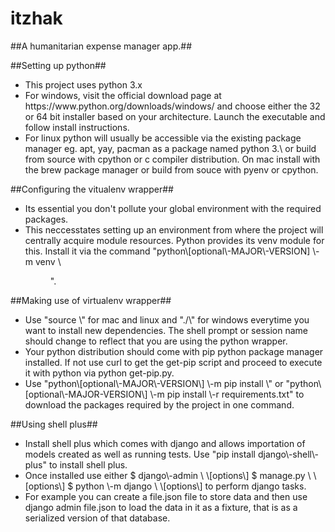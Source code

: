 # itzhak

##A humanitarian expense manager app.##

##Setting up python##
<ul>
<li>This project uses python 3.x</li>
<li>For windows, visit the official download page at https://www.python.org/downloads/windows/ and choose either the 32 or 64 bit installer based on your architecture. Launch the executable and follow install instructions.</li>
<li>For linux python will usually be accessible via the existing package manager eg. apt, yay, pacman as a package named python 3.\<MINOR\-NUMBER\<=latest> or build from source with cpython or c compiler distribution.
On mac install with the brew package manager or build from souce with pyenv or cpython.</li>
</ul>

##Configuring the vitualenv wrapper##
<ul>
<li>Its essential you don't pollute your global environment with the required packages.</li>
<li>This neccesstates setting up an environment from where the project will centrally acquire module resources.
Python provides its venv module for this. Install it via the command "python\[optional\-MAJOR\-VERSION] \-m venv \<dir/and/name\_of\_venv\>". </li>
</ul>

##Making use of virtualenv wrapper##
<ul>
<li>Use "source \<venv_name/bin/activate\>" for mac and linux and "./\<venv\_name/bin/\[activate.ps1 or activate.bat\]>" for windows everytime you want to install new dependencies. The shell prompt or session name should change to reflect that you are using the python wrapper.</li>
<li>Your python distribution should come with pip python package manager installed. If not use curl to get the get-pip script and proceed to execute it with python via python get-pip.py.</li>
<li>Use "python\[optional\-MAJOR\-VERSION\] \-m pip install \<package\-name\[==optional\_version\]\>" or  "python\[optional\-MAJOR-VERSION\] \-m pip install \-r requirements.txt" to download the packages required by the project in one command.</li>
</ul>

##Using shell plus##
<ul>
<li>Install shell plus which comes with django and allows importation of models created as well as running tests. Use "pip install django\-shell\-plus" to install shell plus.</li>

<li>Once installed use either $ django\-admin \<command\> \[options\] $ manage.py \<command\> \[options\] $ python \-m django \<command\> \[options\] to perform django tasks.</li>
<li>For example you can create a file.json file to store data and then use django admin file.json to load the data in it as a fixture, that is as a serialized version of that database.</li>
</ul>